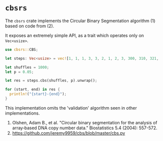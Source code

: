 # `cbsrs`

The `cbsrs` crate implements the Circular Binary Segmentation algorithm (1) based on code from (2).

It exposes an extremely simple API, as a trait which operates only on `Vec<usize>`.

```rust
use cbsrs::CBS;

let steps: Vec<usize> = vec![1, 1, 1, 3, 3, 2, 1, 2, 3, 300, 310, 321, 310, 299];

let shuffles = 1000;
let p = 0.05;

let res = steps.cbs(shuffles, p).unwrap();

for (start, end) in res {
  println!("{start}-{end}");
}
```

This implementation omits the 'validation' algorithm seen in other implementations.

1. Olshen, Adam B., et al. "Circular binary segmentation for the analysis of array‐based DNA copy number data." Biostatistics 5.4 (2004): 557-572.
2. https://github.com/jeremy9959/cbs/blob/master/cbs.py
